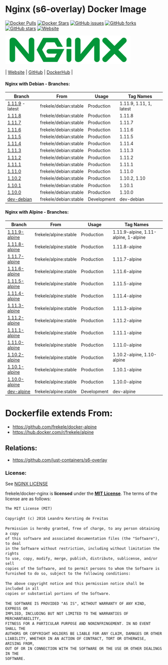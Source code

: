 # Nginx (s6-overlay) Docker Image

[![Docker Pulls](https://img.shields.io/docker/pulls/frekele/nginx.svg)](https://hub.docker.com/r/frekele/nginx/)
[![Docker Stars](https://img.shields.io/docker/stars/frekele/nginx.svg)](https://hub.docker.com/r/frekele/nginx/)
[![GitHub issues](https://img.shields.io/github/issues/frekele/docker-nginx.svg)](https://github.com/frekele/docker-nginx/issues)
[![GitHub forks](https://img.shields.io/github/forks/frekele/docker-nginx.svg)](https://github.com/frekele/docker-nginx/network)
[![GitHub stars](https://img.shields.io/github/stars/frekele/docker-nginx.svg)](https://github.com/frekele/docker-nginx/stargazers)
[![Website](https://img.shields.io/website-up-down-green-red/http/shields.io.svg)](https://frekele.github.io/docker-nginx/)

[![Nginx Image][NginxImage]][NginxWebsite]

| [Website]  | [GitHub]  | [DockerHub]  |


#### Nginx with Debian - Branches:
| Branch                      | From                     | Usage        | Tag Names                                  |
| --------------------------- | ------------------------ | ------------ | -------------------------------------------|
| [1.11.9] - latest           | frekele/debian:stable    | Production   | 1.11.9, 1.11, 1, latest                    |
| [1.11.8]                    | frekele/debian:stable    | Production   | 1.11.8                                     |
| [1.11.7]                    | frekele/debian:stable    | Production   | 1.11.7                                     |
| [1.11.6]                    | frekele/debian:stable    | Production   | 1.11.6                                     |
| [1.11.5]                    | frekele/debian:stable    | Production   | 1.11.5                                     |
| [1.11.4]                    | frekele/debian:stable    | Production   | 1.11.4                                     |
| [1.11.3]                    | frekele/debian:stable    | Production   | 1.11.3                                     |
| [1.11.2]                    | frekele/debian:stable    | Production   | 1.11.2                                     |
| [1.11.1]                    | frekele/debian:stable    | Production   | 1.11.1                                     |
| [1.11.0]                    | frekele/debian:stable    | Production   | 1.11.0                                     |
| [1.10.2]                    | frekele/debian:stable    | Production   | 1.10.2, 1.10                               |
| [1.10.1]                    | frekele/debian:stable    | Production   | 1.10.1                                     |
| [1.10.0]                    | frekele/debian:stable    | Production   | 1.10.0                                     |
| [dev-debian]                | frekele/debian:stable    | Development  | dev-debian                                 |


#### Nginx with Alpine - Branches:
| Branch                      | From                     | Usage        | Tag Names                                  |
| --------------------------- | ------------------------ | ------------ | -------------------------------------------|
| [1.11.9-alpine]             | frekele/alpine:stable    | Production   | 1.11.9-alpine, 1.11-alpine, 1-alpine       |
| [1.11.8-alpine]             | frekele/alpine:stable    | Production   | 1.11.8-alpine                              |
| [1.11.7-alpine]             | frekele/alpine:stable    | Production   | 1.11.7-alpine                              |
| [1.11.6-alpine]             | frekele/alpine:stable    | Production   | 1.11.6-alpine                              |
| [1.11.5-alpine]             | frekele/alpine:stable    | Production   | 1.11.5-alpine                              |
| [1.11.4-alpine]             | frekele/alpine:stable    | Production   | 1.11.4-alpine                              |
| [1.11.3-alpine]             | frekele/alpine:stable    | Production   | 1.11.3-alpine                              |
| [1.11.2-alpine]             | frekele/alpine:stable    | Production   | 1.11.2-alpine                              |
| [1.11.1-alpine]             | frekele/alpine:stable    | Production   | 1.11.1-alpine                              |
| [1.11.0-alpine]             | frekele/alpine:stable    | Production   | 1.11.0-alpine                              |
| [1.10.2-alpine]             | frekele/alpine:stable    | Production   | 1.10.2-alpine, 1.10-alpine                 |
| [1.10.1-alpine]             | frekele/alpine:stable    | Production   | 1.10.1-alpine                              |
| [1.10.0-alpine]             | frekele/alpine:stable    | Production   | 1.10.0-alpine                              |
| [dev-alpine]                | frekele/alpine:stable    | Development  | dev-alpine                                 |


# Dockerfile extends From:
- https://github.com/frekele/docker-alpine
- https://hub.docker.com/r/frekele/alpine


## Relations:
 - https://github.com/just-containers/s6-overlay

### License:
See [NGINX LICENSE]

frekele/docker-nginx is **licensed** under the **[MIT License]**. The terms of the license are as follows:

    The MIT License (MIT)

    Copyright (c) 2016 Leandro Kersting de Freitas

    Permission is hereby granted, free of charge, to any person obtaining a copy
    of this software and associated documentation files (the "Software"), to deal
    in the Software without restriction, including without limitation the rights
    to use, copy, modify, merge, publish, distribute, sublicense, and/or sell
    copies of the Software, and to permit persons to whom the Software is
    furnished to do so, subject to the following conditions:

    The above copyright notice and this permission notice shall be included in all
    copies or substantial portions of the Software.

    THE SOFTWARE IS PROVIDED "AS IS", WITHOUT WARRANTY OF ANY KIND, EXPRESS OR
    IMPLIED, INCLUDING BUT NOT LIMITED TO THE WARRANTIES OF MERCHANTABILITY,
    FITNESS FOR A PARTICULAR PURPOSE AND NONINFRINGEMENT. IN NO EVENT SHALL THE
    AUTHORS OR COPYRIGHT HOLDERS BE LIABLE FOR ANY CLAIM, DAMAGES OR OTHER
    LIABILITY, WHETHER IN AN ACTION OF CONTRACT, TORT OR OTHERWISE, ARISING FROM,
    OUT OF OR IN CONNECTION WITH THE SOFTWARE OR THE USE OR OTHER DEALINGS IN THE
    SOFTWARE.

[NginxImage]: https://raw.githubusercontent.com/frekele/docker-nginx/dev-debian/nginx-logo.png
[NginxWebsite]: https://nginx.org/
[Website]: https://frekele.github.io/docker-nginx
[GitHub]: https://github.com/frekele/docker-nginx
[DockerHub]: https://hub.docker.com/r/frekele/nginx
[NGINX LICENSE]: https://github.com/frekele/docker-nginx/blob/dev-debian/NGINX_LICENSE
[MIT LICENSE]: https://github.com/frekele/docker-nginx/blob/dev-debian/LICENSE

[1.11.9]: https://github.com/frekele/docker-nginx/blob/1.11.9/Dockerfile
[1.11.8]: https://github.com/frekele/docker-nginx/blob/1.11.8/Dockerfile
[1.11.7]: https://github.com/frekele/docker-nginx/blob/1.11.7/Dockerfile
[1.11.6]: https://github.com/frekele/docker-nginx/blob/1.11.6/Dockerfile
[1.11.5]: https://github.com/frekele/docker-nginx/blob/1.11.5/Dockerfile
[1.11.4]: https://github.com/frekele/docker-nginx/blob/1.11.4/Dockerfile
[1.11.3]: https://github.com/frekele/docker-nginx/blob/1.11.3/Dockerfile
[1.11.2]: https://github.com/frekele/docker-nginx/blob/1.11.2/Dockerfile
[1.11.1]: https://github.com/frekele/docker-nginx/blob/1.11.1/Dockerfile
[1.11.0]: https://github.com/frekele/docker-nginx/blob/1.11.0/Dockerfile
[1.10.2]: https://github.com/frekele/docker-nginx/blob/1.10.2/Dockerfile
[1.10.1]: https://github.com/frekele/docker-nginx/blob/1.10.1/Dockerfile
[1.10.0]: https://github.com/frekele/docker-nginx/blob/1.10.0/Dockerfile
[dev-debian]: https://github.com/frekele/docker-nginx/blob/dev-debian/Dockerfile

[1.11.9-alpine]: https://github.com/frekele/docker-nginx/blob/1.11.9-alpine/Dockerfile
[1.11.8-alpine]: https://github.com/frekele/docker-nginx/blob/1.11.8-alpine/Dockerfile
[1.11.7-alpine]: https://github.com/frekele/docker-nginx/blob/1.11.7-alpine/Dockerfile
[1.11.6-alpine]: https://github.com/frekele/docker-nginx/blob/1.11.6-alpine/Dockerfile
[1.11.5-alpine]: https://github.com/frekele/docker-nginx/blob/1.11.5-alpine/Dockerfile
[1.11.4-alpine]: https://github.com/frekele/docker-nginx/blob/1.11.4-alpine/Dockerfile
[1.11.3-alpine]: https://github.com/frekele/docker-nginx/blob/1.11.3-alpine/Dockerfile
[1.11.2-alpine]: https://github.com/frekele/docker-nginx/blob/1.11.2-alpine/Dockerfile
[1.11.1-alpine]: https://github.com/frekele/docker-nginx/blob/1.11.1-alpine/Dockerfile
[1.11.0-alpine]: https://github.com/frekele/docker-nginx/blob/1.11.0-alpine/Dockerfile
[1.10.2-alpine]: https://github.com/frekele/docker-nginx/blob/1.10.2-alpine/Dockerfile
[1.10.1-alpine]: https://github.com/frekele/docker-nginx/blob/1.10.1-alpine/Dockerfile
[1.10.0-alpine]: https://github.com/frekele/docker-nginx/blob/1.10.0-alpine/Dockerfile
[dev-alpine]: https://github.com/frekele/docker-nginx/blob/dev-alpine/Dockerfile

